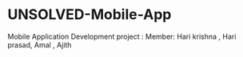 # UNSOLVED-Mobile-App
Mobile Application Development project :
Member: Hari krishna , Hari prasad, Amal , Ajith  
